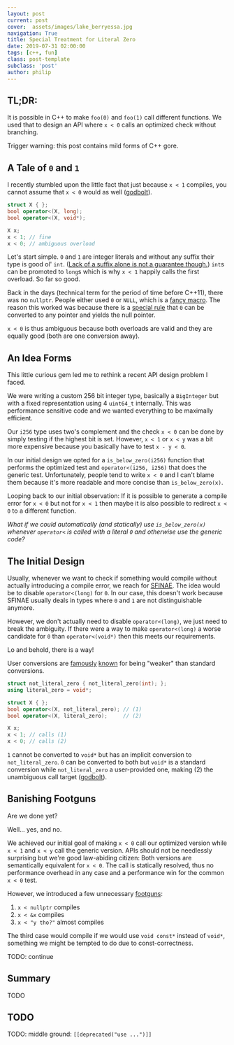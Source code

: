 ```yaml
---
layout: post
current: post
cover:  assets/images/lake_berryessa.jpg
navigation: True
title: Special Treatment for Literal Zero
date: 2019-07-31 02:00:00
tags: [c++, fun]
class: post-template
subclass: 'post'
author: philip
---
```


## TL;DR:

It is possible in C++ to make `foo(0)` and `foo(1)` call different functions.
We used that to design an API where `x < 0` calls an optimized check without branching.

Trigger warning: this post contains mild forms of C++ gore.


## A Tale of `0` and `1`

I recently stumbled upon the little fact that just because `x < 1` compiles, you cannot assume that `x < 0` would as well ([godbolt](https://godbolt.org/z/BJIDFx)).

```cpp
struct X { };
bool operator<(X, long);
bool operator<(X, void*);

X x;
x < 1; // fine
x < 0; // ambiguous overload
```

Let's start simple.
`0` and `1` are integer literals and without any suffix their type is good ol' `int`.
([Lack of a suffix alone is not a guarantee though.](https://godbolt.org/z/z7YlBy))
`int`s can be promoted to `long`s which is why `x < 1` happily calls the first overload.
So far so good.

Back in the days (technical term for the period of time before C++11), there was no `nullptr`.
People either used `0` or `NULL`, which is a [fancy macro](https://en.cppreference.com/w/cpp/types/NULL).
The reason this worked was because there is a [special rule](https://en.cppreference.com/w/cpp/language/implicit_conversion#Pointer_conversions) that `0` can be converted to any pointer and yields the null pointer.

`x < 0` is thus ambiguous because both overloads are valid and they are equally good (both are one conversion away).


## An Idea Forms

This little curious gem led me to rethink a recent API design problem I faced.

We were writing a custom 256 bit integer type, basically a `BigInteger` but with a fixed representation using 4 `uint64_t` internally.
This was performance sensitive code and we wanted everything to be maximally efficient.

Our `i256` type uses two's complement and the check `x < 0` can be done by simply testing if the highest bit is set.
However, `x < 1` or `x < y` was a bit more expensive because you basically have to test `x - y < 0`.

In our initial design we opted for a `is_below_zero(i256)` function that performs the optimized test and `operator<(i256, i256)` that does the generic test.
Unfortunately, people tend to write `x < 0` and I can't blame them because it's more readable and more concise than `is_below_zero(x)`.

Looping back to our initial observation:
If it is possible to generate a compile error for `x < 0` but not for `x < 1` then maybe it is also possible to redirect `x < 0` to a different function.

_What if we could automatically (and statically) use `is_below_zero(x)` whenever `operator<` is called with a literal `0` and otherwise use the generic code?_


## The Initial Design

Usually, whenever we want to check if something would compile without actually introducing a compile error, we reach for [SFINAE](https://en.cppreference.com/w/cpp/language/sfinae).
The idea would be to disable `operator<(long)` for `0`.
In our case, this doesn't work because SFINAE usually deals in types where `0` and `1` are not distinguishable anymore.

However, we don't actually need to disable `operator<(long)`, we just need to break the ambiguity.
If there were a way to make `operator<(long)` a worse candidate for `0` than `operator<(void*)` then this meets our requirements.

Lo and behold, there is a way!

User conversions are [famously](https://stackoverflow.com/questions/44086269/why-does-my-variant-convert-a-stdstring-to-a-bool) [known](https://stackoverflow.com/questions/44021989/implicit-cast-from-const-string-to-bool) for being "weaker" than standard conversions.

```cpp
struct not_literal_zero { not_literal_zero(int); };
using literal_zero = void*;

struct X { };
bool operator<(X, not_literal_zero); // (1)
bool operator<(X, literal_zero);     // (2)

X x;
x < 1; // calls (1)
x < 0; // calls (2)
```

`1` cannot be converted to `void*` but has an implicit conversion to `not_literal_zero`.
`0` can be converted to both but `void*` is a standard conversion while `not_literal_zero` a user-provided one, making (2) the unambiguous call target ([godbolt](https://godbolt.org/z/Ke8rWa)).


## Banishing Footguns

Are we done yet?

Well... yes, and no.

We achieved our initial goal of making `x < 0` call our optimized version while `x < 1` and `x < y` call the generic version.
APIs should not be needlessly surprising but we're good law-abiding citizen:
Both versions are semantically equivalent for `x < 0`.
The call is statically resolved, thus no performance overhead in any case and a performance win for the common `x < 0` test.

However, we introduced a few unnecessary [footguns](https://en.wiktionary.org/wiki/footgun):

1. `x < nullptr` compiles
2. `x < &x` compiles
3. `x < "y tho?"` almost compiles

The third case would compile if we would use `void const*` instead of `void*`, something we might be tempted to do due to const-correctness.

TODO: continue


## Summary

TODO


## TODO

TODO: middle ground: `[[deprecated("use ...")]]`
